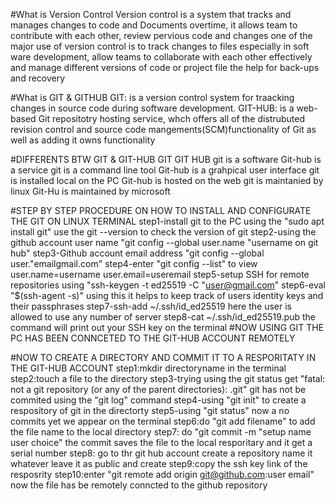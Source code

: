 #What is Version Control
Version control is a system that tracks and manages changes to code and Documents overtime, it allows team to contribute with each other, review pervious code and changes
one of the major use of version control is to track changes to files especially in soft ware development, allow teams to collaborate with each other effectively and manage different versions of code or project file the help for back-ups and recovery

#What is GIT & GITHUB
GIT: is a version control system for traacking changes in source code during software development.
GIT-HUB: is a web-based Git repositotry hosting service, whch offers all of the distrubuted revision control and source code mangements(SCM)functionality of Git as well as adding it owns functionality

#DIFFERENTS BTW GIT & GIT-HUB
GIT						GIT HUB
git is a software				Git-hub is a service
git is a command line tool 			Git-hub is a grahpical user interface
git is installed local on the PC		Git-hub is hosted on the web
git is maintanied by linux			Git-Hu is maintained by microsoft


#STEP BY STEP PROCEDURE ON HOW TO INSTALL AND CONFIGURATE THE GIT ON LINUX TERMINAL
step1-install git to the PC using the "sudo apt install git" use the git --version to check the version of git
step2-using the github account user name "git config --global user.name "username on git hub"
step3-Github account email address "git config --global user."emailgmail.com"
step4-enter "git config --list" to view user.name=username              user.email=useremail
step5-setup SSH for remote repositories using "ssh-keygen -t ed25519 -C "user@gmail.com"
step6-eval "$(ssh-agent -s)" using this it helps to keep track of users identity keys and their passphrases 
step7-ssh-add ~/.ssh/id_ed25519 here the user is allowed to use any number of server
step8-cat ~/.ssh/id_ed25519.pub the command will print out your SSH key on the terminal
#NOW USING GIT THE PC HAS BEEN CONNCETED TO THE GIT-HUB ACCOUNT REMOTELY


#NOW TO CREATE A DIRECTORY AND COMMIT IT TO A RESPORITATY IN THE GIT-HUB ACCOUNT
step1:mkdir directoryname in the terminal
step2:touch a file to the directory
step3-trying using the git status get "fatal: not a git repository (or any of the parent directories): .git"
git has not be commited using the "git log" command 
step4-using "git init" to create a respository of git in the directorty
step5-using "git status" now a no commits yet we appear on the terminal
step6:do "git add filename" to add the file name to the local directory 
step7: do "git commit -m "setup name user choice" the commit saves the file to the local resporitary and it get a serial number 
step8: go to thr git hub account create a repository name it whatever leave it as public and create
step9:copy the ssh key link of the resposrity 
step10:enter "git remote add origin git@github.com:user email" now the file has be remotely conncted to the github repository
